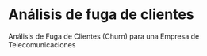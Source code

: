 # Análisis de fuga de clientes
Análisis de Fuga de Clientes (Churn) para una Empresa de Telecomunicaciones
